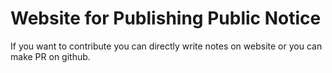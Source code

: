 # Website for Publishing Public Notice

If you want to contribute you can directly write notes on website or you can make PR on github.
